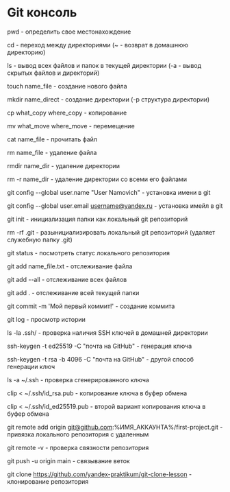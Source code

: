 # Git консоль

pwd - определить свое местонахождение

cd - переход между директориями (~ - возврат в домашнюю директорию)

ls - вывод всех файлов и папок в текущей директории (-a - вывод скрытых файлов и директорий)

touch name_file - создание нового файла

mkdir name_direct - создание директории (-p структура директории)

cp what_copy where_copy  - копирование

mv what_move where_move  - перемещение

cat name_file - прочитать файл

rm name_file - удаление файла

rmdir name_dir - удаление директории

rm -r name_dir - удаление директории со всеми его файлами



git config --global user.name "User Namovich"  - установка имени в git

git config --global user.email username@yandex.ru - установка имейл в git



git init - инициализация папки как локальный git репозиторий

rm -rf .git - разынициализировать  локальный git репозиторий (удаляет служебную папку .git)

git status - посмотреть статус локального репозитория

git add name_file.txt - отслеживание файла

git add --all - отслеживание всех файлов

git add . - отслеживание всей текущей папки

git commit -m 'Мой первый коммит!'  - создание коммита

git log - просмотр истории



ls -la .ssh/ - проверка наличия SSH ключей в домашней директории

ssh-keygen -t ed25519 -C "почта на GitHub" - генерация ключа

ssh-keygen -t rsa -b 4096 -C "почта на GitHub" - другой способ генерации ключ

ls -a ~/.ssh - проверка сгенерированного ключа

clip < ~/.ssh/id_rsa.pub - копирование ключа в буфер обмена

clip < ~/.ssh/id_ed25519.pub  - второй вариант копирования ключа в буфер обмена

git remote add origin git@github.com:%ИМЯ_АККАУНТА%/first-project.git  - привязка локального репозитория с удаленным

git remote -v - проверка связности репозитория

git push -u origin main - связывание веток

git clone https://github.com/yandex-praktikum/git-clone-lesson - клонирование репозитория
